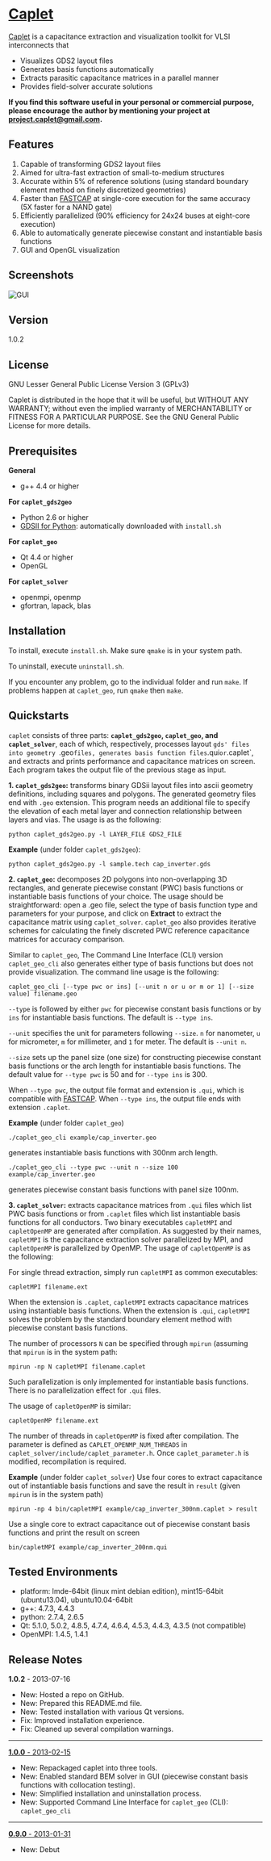 [Caplet]
========

[Caplet] is a capacitance extraction and visualization toolkit for VLSI interconnects that

- Visualizes GDS2 layout files
- Generates basis functions automatically
- Extracts parasitic capacitance matrices in a parallel manner 
- Provides field-solver accurate solutions

**If you find this software useful in your personal or commercial purpose, please encourage the author by mentioning your project at <project.caplet@gmail.com>.**


Features
--------
1. Capable of transforming GDS2 layout files
2. Aimed for ultra-fast extraction of small-to-medium structures
3. Accurate within 5% of reference solutions (using standard boundary element method on finely discretized geometries)
4. Faster than [FASTCAP] at single-core execution for the same accuracy (5X faster for a NAND gate)
5. Efficiently parallelized (90% efficiency for 24x24 buses at eight-core execution)
6. Able to automatically generate piecewise constant and instantiable basis functions 
7. GUI and OpenGL visualization


Screenshots
-----------
![GUI](http://www.mit.edu/~yuchsiao/caplet/img/gui_piecewise_constant_basis_function.png "GUI and Piecewise constant basis functions")

Version
-------
1.0.2


License
-------
GNU Lesser General Public License Version 3 (GPLv3)

Caplet is distributed in the hope that it will be useful, but WITHOUT ANY WARRANTY; without even the implied warranty of MERCHANTABILITY or FITNESS FOR A PARTICULAR PURPOSE.  See the GNU General Public License for more details.


Prerequisites
-------------

**General** 

* g++ 4.4 or higher

**For `caplet_gds2geo`**

* Python 2.6 or higher
* [GDSII for Python](http://gdspy.sourceforge.net/): automatically downloaded with `install.sh`

**For `caplet_geo`**

* Qt 4.4 or higher
* OpenGL

**For `caplet_solver`**

* openmpi, openmp
* gfortran, lapack, blas


Installation
------------

To install, execute `install.sh`. Make sure `qmake` is in your system path.

To uninstall, execute `uninstall.sh`.

If you encounter any problem, go to the individual folder and run `make`.
If problems happen at `caplet_geo`, run `qmake` then `make`.


Quickstarts
-----------

`caplet` consists of three parts: **`caplet_gds2geo`, `caplet_geo`, and `caplet_solver`**, each of which, respectively, processes layout `gds' files into geometry `.geo` files, generates basis function files `.qui` or `.caplet`, and extracts and prints performance and capacitance matrices on screen. Each program takes the output file of the previous stage as input.

**1. `caplet_gds2geo`:** transforms binary GDSii layout files into ascii geometry definitions, including squares and polygons. The generated geometry files end with `.geo` extension. This program needs an additional file to specify the elevation of each metal layer and connection relationship between layers and vias. The usage is as the following:

```
python caplet_gds2geo.py -l LAYER_FILE GDS2_FILE
```

**Example** (under folder `caplet_gds2geo`):

```
python caplet_gds2geo.py -l sample.tech cap_inverter.gds
```
 
**2. `caplet_geo`:** decomposes 2D polygons into non-overlapping 3D rectangles, and generate piecewise constant (PWC) basis functions or instantiable basis functions of your choice. The usage should be straightforward: open a .geo file, select the type of basis function type and parameters for your purpose, and click on **Extract** to extract the capacitance matrix using `caplet_solver`. `caplet_geo` also provides iterative schemes for calculating the finely discreted PWC reference capacitance matrices for accuracy comparison.

Similar to `caplet_geo`, The Command Line Interface (CLI) version `caplet_geo_cli` also generates either type of basis functions but does not provide visualization. The command line usage is the following:

```
caplet_geo_cli [--type pwc or ins] [--unit n or u or m or 1] [--size value] filename.geo
```

`--type` is followed by either `pwc` for piecewise constant basis functions or by `ins` for instantiable basis functions. The default is `--type ins`.

`--unit` specifies the unit for parameters following `--size`. `n` for nanometer, `u` for micrometer, `m` for millimeter, and `1` for meter. The default is `--unit n`.

`--size` sets up the panel size (one size) for constructing piecewise constant basis functions or the arch length for instantiable basis functions. The default value for `--type pwc` is 50 and for `--type ins` is 300.

When `--type pwc`, the output file format and extension is `.qui`, which is compatible with [FASTCAP]. When `--type ins`, the output file ends with extension `.caplet`.

**Example** (under folder `caplet_geo`)

```
./caplet_geo_cli example/cap_inverter.geo 
```

generates instantiable basis functions with 300nm arch length.

```
./caplet_geo_cli --type pwc --unit n --size 100 example/cap_inverter.geo
```

generates piecewise constant basis functions with panel size 100nm.

**3. `caplet_solver`:** extracts capacitance matrices from `.qui` files which list PWC basis functions or from `.caplet` files which list instantiable basis functions for all conductors. Two binary executables `capletMPI` and `capletOpenMP` are generated after compilation. As suggested by their names, `capletMPI` is the capacitance extraction solver parallelized by MPI, and `capletOpenMP` is parallelized by OpenMP. The usage of `capletOpenMP` is as the following:

For single thread extraction, simply run `capletMPI` as common executables:

```
capletMPI filename.ext
```

When the extension is `.caplet`, `capletMPI` extracts capacitance matrices using instantiable basis functions. When the extension is `.qui`, `capletMPI` solves the problem by the standard boundary element method with piecewise constant basis functions.

The number of processors `N` can be specified through `mpirun` (assuming that `mpirun` is in the system path:

```
mpirun -np N capletMPI filename.caplet
```

Such parallelization is only implemented for instantiable basis functions. There is no parallelization effect for `.qui` files.

The usage of `capletOpenMP` is similar:

```
capletOpenMP filename.ext
```

The number of threads in `capletOpenMP` is fixed after compilation. The parameter is defined as `CAPLET_OPENMP_NUM_THREADS` in `caplet_solver/include/caplet_parameter.h`. Once `caplet_parameter.h` is modified, recompilation is required.

**Example** (under folder `caplet_solver`)
Use four cores to extract capacitance out of instantiable basis functions and save the result in `result` (given `mpirun` is in the system path)

```
mpirun -np 4 bin/capletMPI example/cap_inverter_300nm.caplet > result
```

Use a single core to extract capacitance out of piecewise constant basis functions and print the result on screen

```
bin/capletMPI example/cap_inverter_200nm.qui
```


Tested Environments
-------------------

* platform: lmde-64bit (linux mint debian edition), mint15-64bit (ubuntu13.04), ubuntu10.04-64bit
* g++: 4.7.3, 4.4.3
* python: 2.7.4, 2.6.5 
* Qt: 5.1.0, 5.0.2, 4.8.5, 4.7.4, 4.6.4, 4.5.3, 4.4.3, 4.3.5 (not compatible)
* OpenMPI: 1.4.5, 1.4.1


Release Notes
-------------
**1.0.2** - 2013-07-16

* New: Hosted a repo on GitHub.
* New: Prepared this README.md file.
* New: Tested installation with various Qt versions.
* Fix: Improved installation experience.
* Fix: Cleaned up several compilation warnings.

______
[**1.0.0** - 2013-02-15](http://sourceforge.net/projects/caplet/files/?source=navbar)

* New: Repackaged caplet into three tools.
* New: Enabled standard BEM solver in GUI (piecewise constant basis functions with collocation testing).
* New: Simplified installation and uninstallation process.
* New: Supported Command Line Interface for `caplet_geo` (CLI): `caplet_geo_cli`

______
[**0.9.0** - 2013-01-31](http://sourceforge.net/projects/caplet/files/?source=navbar)
    
* New: Debut


[Caplet]: http://www.rle.mit.edu/cpg/codes/caplet/
[FASTCAP]: http://www.rle.mit.edu/cpg/research_codes.htm


